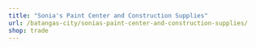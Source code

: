 ```yaml
---
title: "Sonia's Paint Center and Construction Supplies"
url: /batangas-city/sonias-paint-center-and-construction-supplies/
shop: trade
---
```

